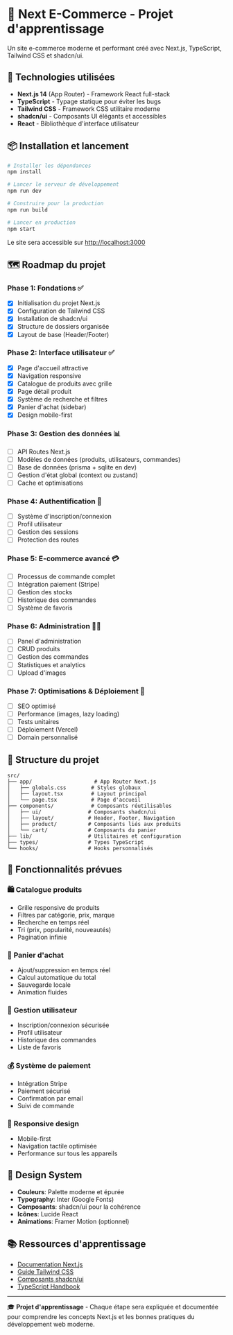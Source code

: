 # 🛒 Next E-Commerce - Projet d'apprentissage

Un site e-commerce moderne et performant créé avec Next.js, TypeScript, Tailwind CSS et shadcn/ui.

## 🚀 Technologies utilisées

- **Next.js 14** (App Router) - Framework React full-stack
- **TypeScript** - Typage statique pour éviter les bugs
- **Tailwind CSS** - Framework CSS utilitaire moderne
- **shadcn/ui** - Composants UI élégants et accessibles
- **React** - Bibliothèque d'interface utilisateur

## 📦 Installation et lancement

```bash
# Installer les dépendances
npm install

# Lancer le serveur de développement
npm run dev

# Construire pour la production
npm run build

# Lancer en production
npm start
```

Le site sera accessible sur [http://localhost:3000](http://localhost:3000)

## 🗺️ Roadmap du projet

### Phase 1: Fondations ✅
- [x] Initialisation du projet Next.js
- [x] Configuration de Tailwind CSS
- [x] Installation de shadcn/ui
- [x] Structure de dossiers organisée
- [x] Layout de base (Header/Footer)

### Phase 2: Interface utilisateur ✅
- [x] Page d'accueil attractive
- [x] Navigation responsive
- [x] Catalogue de produits avec grille
- [x] Page détail produit
- [x] Système de recherche et filtres
- [x] Panier d'achat (sidebar)
- [x] Design mobile-first

### Phase 3: Gestion des données 📊
- [ ] API Routes Next.js
- [ ] Modèles de données (produits, utilisateurs, commandes)
- [ ] Base de données (prisma + sqlite en dev)
- [ ] Gestion d'état global (context ou zustand)
- [ ] Cache et optimisations

### Phase 4: Authentification 🔐
- [ ] Système d'inscription/connexion
- [ ] Profil utilisateur
- [ ] Gestion des sessions
- [ ] Protection des routes

### Phase 5: E-commerce avancé 💳
- [ ] Processus de commande complet
- [ ] Intégration paiement (Stripe)
- [ ] Gestion des stocks
- [ ] Historique des commandes
- [ ] Système de favoris

### Phase 6: Administration 👨‍💼
- [ ] Panel d'administration
- [ ] CRUD produits
- [ ] Gestion des commandes
- [ ] Statistiques et analytics
- [ ] Upload d'images

### Phase 7: Optimisations & Déploiement 🚀
- [ ] SEO optimisé
- [ ] Performance (images, lazy loading)
- [ ] Tests unitaires
- [ ] Déploiement (Vercel)
- [ ] Domain personnalisé

## 📁 Structure du projet

```
src/
├── app/                    # App Router Next.js
│   ├── globals.css        # Styles globaux
│   ├── layout.tsx         # Layout principal
│   └── page.tsx           # Page d'accueil
├── components/            # Composants réutilisables
│   ├── ui/               # Composants shadcn/ui
│   ├── layout/           # Header, Footer, Navigation
│   ├── product/          # Composants liés aux produits
│   └── cart/             # Composants du panier
├── lib/                  # Utilitaires et configuration
├── types/                # Types TypeScript
└── hooks/                # Hooks personnalisés
```

## 🎯 Fonctionnalités prévues

### 🛍️ **Catalogue produits**
- Grille responsive de produits
- Filtres par catégorie, prix, marque
- Recherche en temps réel
- Tri (prix, popularité, nouveautés)
- Pagination infinie

### 🛒 **Panier d'achat**
- Ajout/suppression en temps réel
- Calcul automatique du total
- Sauvegarde locale
- Animation fluides

### 👤 **Gestion utilisateur**
- Inscription/connexion sécurisée
- Profil utilisateur
- Historique des commandes
- Liste de favoris

### 💰 **Système de paiement**
- Intégration Stripe
- Paiement sécurisé
- Confirmation par email
- Suivi de commande

### 📱 **Responsive design**
- Mobile-first
- Navigation tactile optimisée
- Performance sur tous les appareils

## 🎨 Design System

- **Couleurs**: Palette moderne et épurée
- **Typography**: Inter (Google Fonts)
- **Composants**: shadcn/ui pour la cohérence
- **Icônes**: Lucide React
- **Animations**: Framer Motion (optionnel)

## 📚 Ressources d'apprentissage

- [Documentation Next.js](https://nextjs.org/docs)
- [Guide Tailwind CSS](https://tailwindcss.com/docs)
- [Composants shadcn/ui](https://ui.shadcn.com)
- [TypeScript Handbook](https://www.typescriptlang.org/docs)

---

🎓 **Projet d'apprentissage** - Chaque étape sera expliquée et documentée pour comprendre les concepts Next.js et les bonnes pratiques du développement web moderne.
